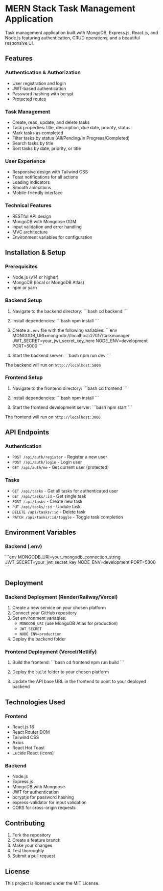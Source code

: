 # MERN Stack Task Management Application

Task management application built with MongoDB, Express.js, React.js, and Node.js featuring authentication, CRUD operations, and a beautiful responsive UI.

## Features

### Authentication & Authorization
- User registration and login
- JWT-based authentication
- Password hashing with bcrypt
- Protected routes

### Task Management
- Create, read, update, and delete tasks
- Task properties: title, description, due date, priority, status
- Mark tasks as completed
- Filter tasks by status (All/Pending/In Progress/Completed)
- Search tasks by title
- Sort tasks by date, priority, or title

### User Experience
- Responsive design with Tailwind CSS
- Toast notifications for all actions
- Loading indicators
- Smooth animations
- Mobile-friendly interface

### Technical Features
- RESTful API design
- MongoDB with Mongoose ODM
- Input validation and error handling
- MVC architecture
- Environment variables for configuration


## Installation & Setup

### Prerequisites
- Node.js (v14 or higher)
- MongoDB (local or MongoDB Atlas)
- npm or yarn

### Backend Setup

1. Navigate to the backend directory:
\`\`\`bash
cd backend
\`\`\`

2. Install dependencies:
\`\`\`bash
npm install
\`\`\`

3. Create a `.env` file with the following variables:
\`\`\`env
MONGODB_URI=mongodb://localhost:27017/taskmanager
JWT_SECRET=your_jwt_secret_key_here
NODE_ENV=development
PORT=5000
\`\`\`

4. Start the backend server:
\`\`\`bash
npm run dev
\`\`\`

The backend will run on `http://localhost:5000`

### Frontend Setup

1. Navigate to the frontend directory:
\`\`\`bash
cd frontend
\`\`\`

2. Install dependencies:
\`\`\`bash
npm install
\`\`\`

3. Start the frontend development server:
\`\`\`bash
npm start
\`\`\`

The frontend will run on `http://localhost:3000`

## API Endpoints

### Authentication
- `POST /api/auth/register` - Register a new user
- `POST /api/auth/login` - Login user
- `GET /api/auth/me` - Get current user (protected)

### Tasks
- `GET /api/tasks` - Get all tasks for authenticated user
- `GET /api/tasks/:id` - Get single task
- `POST /api/tasks` - Create new task
- `PUT /api/tasks/:id` - Update task
- `DELETE /api/tasks/:id` - Delete task
- `PATCH /api/tasks/:id/toggle` - Toggle task completion

## Environment Variables

### Backend (.env)
\`\`\`env
MONGODB_URI=your_mongodb_connection_string
JWT_SECRET=your_jwt_secret_key
NODE_ENV=development
PORT=5000
\`\`\`

## Deployment

### Backend Deployment (Render/Railway/Vercel)

1. Create a new service on your chosen platform
2. Connect your GitHub repository
3. Set environment variables:
   - `MONGODB_URI` (use MongoDB Atlas for production)
   - `JWT_SECRET`
   - `NODE_ENV=production`
4. Deploy the backend folder

### Frontend Deployment (Vercel/Netlify)

1. Build the frontend:
\`\`\`bash
cd frontend
npm run build
\`\`\`

2. Deploy the `build` folder to your chosen platform
3. Update the API base URL in the frontend to point to your deployed backend

## Technologies Used

### Frontend
- React.js 18
- React Router DOM
- Tailwind CSS
- Axios
- React Hot Toast
- Lucide React (icons)

### Backend
- Node.js
- Express.js
- MongoDB with Mongoose
- JWT for authentication
- bcryptjs for password hashing
- express-validator for input validation
- CORS for cross-origin requests

## Contributing

1. Fork the repository
2. Create a feature branch
3. Make your changes
4. Test thoroughly
5. Submit a pull request

## License

This project is licensed under the MIT License.
